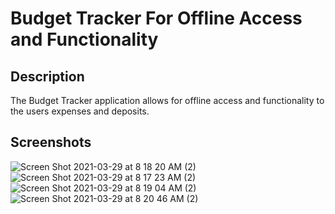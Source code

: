 # Budget Tracker For Offline Access and Functionality

## Description  
The Budget Tracker application allows for offline access and functionality to the users expenses and deposits. 

## Screenshots 
![Screen Shot 2021-03-29 at 8 18 20 AM (2)](https://user-images.githubusercontent.com/71223784/112851918-aa1da480-9068-11eb-83d5-7e4089f72459.png)
![Screen Shot 2021-03-29 at 8 17 23 AM (2)](https://user-images.githubusercontent.com/71223784/112851920-aab63b00-9068-11eb-9ea6-5d481ee316b7.png)
![Screen Shot 2021-03-29 at 8 19 04 AM (2)](https://user-images.githubusercontent.com/71223784/112851921-aab63b00-9068-11eb-8eda-e2e63bd7692a.png)
![Screen Shot 2021-03-29 at 8 20 46 AM (2)](https://user-images.githubusercontent.com/71223784/112851924-ab4ed180-9068-11eb-9175-1cfbf4dd4891.png)

